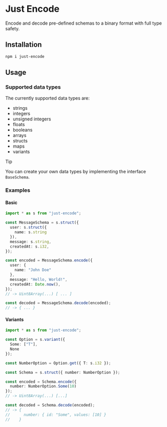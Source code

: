 # Just Encode

Encode and decode pre-defined schemas to a binary format with full
type safety.

## Installation

```sh
npm i just-encode
```

## Usage

### Supported data types

The currently supported data types are:

- strings
- integers
- unsigned integers
- floats
- booleans
- arrays
- structs
- maps
- variants

> [!TIP]
> You can create your own data types by implementing the interface `BaseSchema`.

### Examples

#### Basic

```ts
import * as s from "just-encode";

const MessageSchema = s.struct({
  user: s.struct({
    name: s.string
  }),
  message: s.string,
  createdAt: s.i32,
});

const encoded = MessageSchema.encode({
  user: {
    name: "John Doe"
  },
  message: "Hello, World!",
  createdAt: Date.now(),
});
// -> Uint8Array(...) [ ... ]

const decoded = MessageSchema.decode(encoded);
// -> { ... }
```

#### Variants

```ts
import * as s from "just-encode";

const Option = s.variant({
  Some: ["T"],
  None
});

const NumberOption = Option.get({ T: s.i32 });

const Schema = s.struct({ number: NumberOption });

const encoded = Schema.encode({
  number: NumberOption.Some(10)
});
// -> Uint8Array(...) [...]

const decoded = Schema.decode(encoded);
// -> {
//      number: { id: "Some", values: [10] }
//    }
```